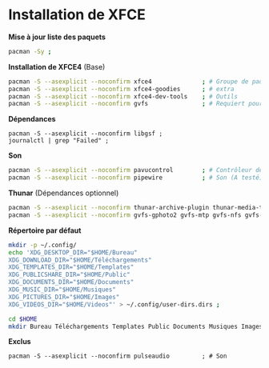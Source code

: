
# Installation de XFCE

**Mise à jour liste des paquets**
```bash
pacman -Sy ;
```

**Installation de XFCE4** (Base)
```bash
pacman -S --asexplicit --noconfirm xfce4              ; # Groupe de paquet
pacman -S --asexplicit --noconfirm xfce4-goodies      ; # extra
pacman -S --asexplicit --noconfirm xfce4-dev-tools    ; # Outils
pacman -S --asexplicit --noconfirm gvfs               ; # Requiert pour la corbeille, Thunar
```

**Dépendances**
```
pacman -S --asexplicit --noconfirm libgsf ;
journalctl | grep "Failed" ;
```





**Son**
```bash
pacman -S --asexplicit --noconfirm pavucontrol        ; # Contrôleur de son
pacman -S --asexplicit --noconfirm pipewire           ; # Son (A testé)
```

**Thunar** (Dépendances optionnel)
```bash
pacman -S --asexplicit --noconfirm thunar-archive-plugin thunar-media-tags-plugin thunar-volman xfdesktop ;
pacman -S --asexplicit --noconfirm gvfs-gphoto2 gvfs-mtp gvfs-nfs gvfs-smb ;
```

**Répertoire par défaut**
```bash
mkdir -p ~/.config/
echo 'XDG_DESKTOP_DIR="$HOME/Bureau"
XDG_DOWNLOAD_DIR="$HOME/Téléchargements"
XDG_TEMPLATES_DIR="$HOME/Templates"
XDG_PUBLICSHARE_DIR="$HOME/Public"
XDG_DOCUMENTS_DIR="$HOME/Documents"
XDG_MUSIC_DIR="$HOME/Musiques"
XDG_PICTURES_DIR="$HOME/Images"
XDG_VIDEOS_DIR="$HOME/Videos"' > ~/.config/user-dirs.dirs ;

cd $HOME
mkdir Bureau Téléchargements Templates Public Documents Musiques Images Videos ; ls ;
```


**Exclus**
```
pacman -S --asexplicit --noconfirm pulseaudio         ; # Son
```
